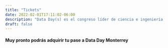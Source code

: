 ```yaml
---
title: "Tickets"
date: 2022-02-01T17:11:02-06:00
description: "Data Day(s) es el congreso líder de ciencia e ingeniería de datos en México con tres tracks: data MBA, hard core machine learning, e ingeniería de datos."
draft: false
---
```


#### Muy pronto podrás adquirir tu pase a Data Day Monterrey